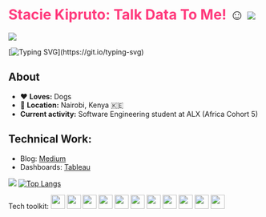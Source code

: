 # <span style="color: rgb(271,58,124)">Stacie Kipruto: Talk Data To Me!</span> :relaxed:  [![](https://img.shields.io/badge/linkedin-%230077B5.svg?style=for-the-badge&logo=linkedin)](https://www.linkedin.com/in/stacey-cherop/)


![](https://komarev.com/ghpvc/?username=stacie-kipruto&label=Visitor+Count&color=ff3a7c&style=plastic)

 [![Typing SVG](https://readme-typing-svg.herokuapp.com?color=fd428d&size=35&height=50&lines=Ever+Curious;Data+Analyst;Data+Scientist;Melomaniac;)](https://git.io/typing-svg)

## About
* :heart: **Loves:** Dogs
* :pushpin: **Location:** Nairobi, Kenya :kenya:
* **Current activity:** Software Engineering student at ALX (Africa Cohort 5)

## Technical Work:
- Blog: [Medium](https://medium.com/@staciekipruto)
- Dashboards: [Tableau](https://public.tableau.com/app/profile/stacey.kipruto)


<img src="https://github-readme-streak-stats.herokuapp.com/?user=stacie-kipruto&theme=radical"/> [![Top Langs](https://github-readme-stats.vercel.app/api/top-langs/?username=stacie-kipruto&theme=radical&layout=compact)](https://github.com/anuraghazra/github-readme-stats)


Tech toolkit: <img style="height: 2em; width: 2em" src="https://cdn.jsdelivr.net/gh/devicons/devicon/icons/bash/bash-original.svg"/> <img style="height: 2em; width: 2em" src="https://cdn.jsdelivr.net/gh/devicons/devicon/icons/c/c-original.svg" /> <img style="height: 2em; width: 2em" src="https://cdn.jsdelivr.net/gh/devicons/devicon/icons/git/git-original.svg" /> <img style="height: 2em; width: 2em" src="https://cdn.jsdelivr.net/gh/devicons/devicon/icons/html5/html5-original.svg" /> <img style="height: 2em; width: 2em"  src="https://cdn.jsdelivr.net/gh/devicons/devicon/icons/jupyter/jupyter-original-wordmark.svg" /> <img style="height: 2em; width: 2em" src="https://cdn.jsdelivr.net/gh/devicons/devicon/icons/mysql/mysql-original-wordmark.svg" /> <img style="height: 2em; width: 2em" src="https://cdn.jsdelivr.net/gh/devicons/devicon/icons/numpy/numpy-original-wordmark.svg" /> <img style="height: 2em; width: 2em" src="https://cdn.jsdelivr.net/gh/devicons/devicon/icons/pandas/pandas-original-wordmark.svg" /> <img style="height: 2em; width: 2em"  src="https://cdn.jsdelivr.net/gh/devicons/devicon/icons/python/python-original-wordmark.svg" /> <img style="height: 2em; width: 2em" src="https://cdn.jsdelivr.net/gh/devicons/devicon/icons/r/r-original.svg" /> <img style="height: 2em; width: 2em"  src="https://cdn.jsdelivr.net/gh/devicons/devicon/icons/vim/vim-original.svg" />
